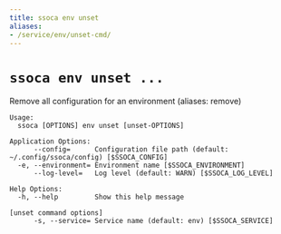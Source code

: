 ```yaml
---
title: ssoca env unset
aliases:
- /service/env/unset-cmd/
---
```


# `ssoca env unset ...`

Remove all configuration for an environment (aliases: remove)

    Usage:
      ssoca [OPTIONS] env unset [unset-OPTIONS]

    Application Options:
          --config=      Configuration file path (default: ~/.config/ssoca/config) [$SSOCA_CONFIG]
      -e, --environment= Environment name [$SSOCA_ENVIRONMENT]
          --log-level=   Log level (default: WARN) [$SSOCA_LOG_LEVEL]

    Help Options:
      -h, --help         Show this help message

    [unset command options]
          -s, --service= Service name (default: env) [$SSOCA_SERVICE]
